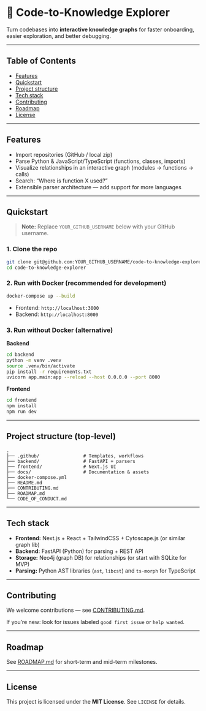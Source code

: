 # 🧭 Code-to-Knowledge Explorer

Turn codebases into **interactive knowledge graphs** for faster onboarding, easier exploration, and better debugging.

---

## Table of Contents

- [Features](#features)
- [Quickstart](#quickstart)
- [Project structure](#project-structure)
- [Tech stack](#tech-stack)
- [Contributing](#contributing)
- [Roadmap](#roadmap)
- [License](#license)

---

## Features

- Import repositories (GitHub / local zip)
- Parse Python & JavaScript/TypeScript (functions, classes, imports)
- Visualize relationships in an interactive graph (modules → functions → calls)
- Search: “Where is function X used?”
- Extensible parser architecture — add support for more languages

---

## Quickstart

> **Note:** Replace `YOUR_GITHUB_USERNAME` below with your GitHub username.

### 1. Clone the repo

```bash
git clone git@github.com:YOUR_GITHUB_USERNAME/code-to-knowledge-explorer.git
cd code-to-knowledge-explorer
```

### 2. Run with Docker (recommended for development)

```bash
docker-compose up --build
```

- Frontend: `http://localhost:3000`
- Backend: `http://localhost:8000`

### 3. Run without Docker (alternative)

**Backend**

```bash
cd backend
python -m venv .venv
source .venv/bin/activate
pip install -r requirements.txt
uvicorn app.main:app --reload --host 0.0.0.0 --port 8000
```

**Frontend**

```bash
cd frontend
npm install
npm run dev
```

---

## Project structure (top-level)

```
.
├── .github/                # Templates, workflows
├── backend/                # FastAPI + parsers
├── frontend/               # Next.js UI
├── docs/                   # Documentation & assets
├── docker-compose.yml
├── README.md
├── CONTRIBUTING.md
├── ROADMAP.md
└── CODE_OF_CONDUCT.md
```

---

## Tech stack

- **Frontend:** Next.js + React + TailwindCSS + Cytoscape.js (or similar graph lib)
- **Backend:** FastAPI (Python) for parsing + REST API
- **Storage:** Neo4j (graph DB) for relationships (or start with SQLite for MVP)
- **Parsing:** Python AST libraries (`ast`, `libcst`) and `ts-morph` for TypeScript

---

## Contributing

We welcome contributions — see [CONTRIBUTING.md](CONTRIBUTING.md).

If you’re new: look for issues labeled `good first issue` or `help wanted`.

---

## Roadmap

See [ROADMAP.md](ROADMAP.md) for short-term and mid-term milestones.

---

## License

This project is licensed under the **MIT License**. See `LICENSE` for details.
